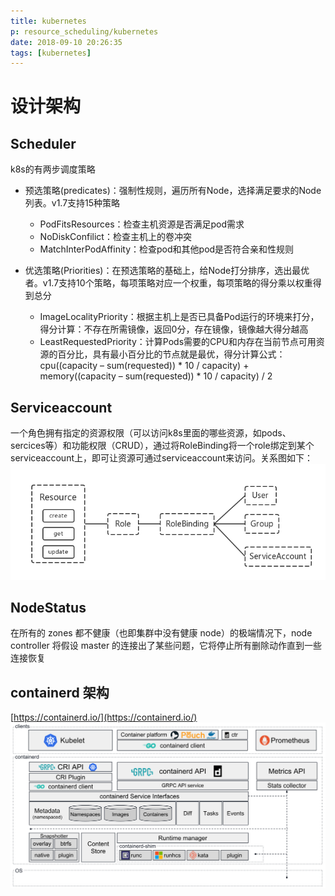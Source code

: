 ```yaml
---
title: kubernetes
p: resource_scheduling/kubernetes
date: 2018-09-10 20:26:35
tags: [kubernetes]
---
```


# 设计架构
## Scheduler
k8s的有两步调度策略
- 预选策略(predicates)：强制性规则，遍历所有Node，选择满足要求的Node列表。v1.7支持15种策略
  - PodFitsResources：检查主机资源是否满足pod需求
  - NoDiskConfilict：检查主机上的卷冲突
  - MatchInterPodAffinity：检查pod和其他pod是否符合亲和性规则
- 优选策略(Priorities)：在预选策略的基础上，给Node打分排序，选出最优者。v1.7支持10个策略，每项策略对应一个权重，每项策略的得分乘以权重得到总分
  - ImageLocalityPriority：根据主机上是否已具备Pod运行的环境来打分，得分计算：不存在所需镜像，返回0分，存在镜像，镜像越大得分越高
  - LeastRequestedPriority：计算Pods需要的CPU和内存在当前节点可用资源的百分比，具有最小百分比的节点就是最优，得分计算公式：cpu((capacity – sum(requested)) \* 10 / capacity) + memory((capacity – sum(requested)) \* 10 / capacity) / 2

  <!--more-->

## Serviceaccount
一个角色拥有指定的资源权限（可以访问k8s里面的哪些资源，如pods、sercices等）和功能权限（CRUD），通过将RoleBinding将一个role绑定到某个serviceaccount上，即可让资源可通过serviceaccount来访问。关系图如下：
![image](/img/resource--role.png)

## NodeStatus
在所有的 zones 都不健康（也即集群中没有健康 node）的极端情况下，node controller 将假设 master 的连接出了某些问题，它将停止所有删除动作直到一些连接恢复

## containerd 架构
[https://containerd.io/](https://containerd.io/)
![architecture](/img/architecture.png)